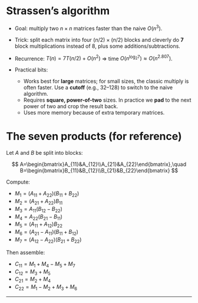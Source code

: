 # Strassen’s algorithm

* Goal: multiply two $n \times n$ matrices faster than the naive $O(n^3)$.
* Trick: split each matrix into four $(n/2)\times(n/2)$ blocks and cleverly do **7** block multiplications instead of 8, plus some additions/subtractions.
* Recurrence: $T(n)=7T(n/2)+O(n^2)$ ⇒ time $O(n^{\log_2 7}) \approx O(n^{2.807})$.
* Practical bits:

  * Works best for **large** matrices; for small sizes, the classic multiply is often faster. Use a **cutoff** (e.g., 32–128) to switch to the naive algorithm.
  * Requires **square, power-of-two** sizes. In practice we **pad** to the next power of two and crop the result back.
  * Uses more memory because of extra temporary matrices.

# The seven products (for reference)

Let $A$ and $B$ be split into blocks:

$$
A=\begin{bmatrix}A_{11}&A_{12}\\A_{21}&A_{22}\end{bmatrix},\quad
B=\begin{bmatrix}B_{11}&B_{12}\\B_{21}&B_{22}\end{bmatrix}
$$

Compute:

* $M_1=(A_{11}+A_{22})(B_{11}+B_{22})$
* $M_2=(A_{21}+A_{22})B_{11}$
* $M_3=A_{11}(B_{12}-B_{22})$
* $M_4=A_{22}(B_{21}-B_{11})$
* $M_5=(A_{11}+A_{12})B_{22}$
* $M_6=(A_{21}-A_{11})(B_{11}+B_{12})$
* $M_7=(A_{12}-A_{22})(B_{21}+B_{22})$

Then assemble:

* $C_{11}=M_1+M_4-M_5+M_7$
* $C_{12}=M_3+M_5$
* $C_{21}=M_2+M_4$
* $C_{22}=M_1-M_2+M_3+M_6$

---

